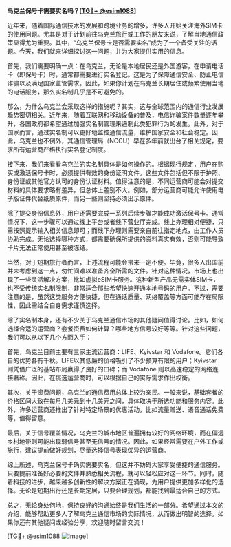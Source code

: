 **乌克兰保号卡需要实名吗？[[TG💪+ @esim1088](https://t.me/s/esim1088)]**

近年来，随着国际通信技术的发展和跨境业务的增多，许多人开始关注海外SIM卡的使用问题。尤其是对于计划前往乌克兰旅行或工作的朋友来说，了解当地通信政策显得尤为重要。其中，“乌克兰保号卡是否需要实名”成为了一个备受关注的话题。今天，我们就来详细探讨这一问题，并为大家提供实用的信息。

首先，我们需要明确一点：在乌克兰，无论是本地居民还是外国游客，在申请电话卡（即保号卡）时，通常都需要进行实名登记。这是为了保障通信安全、防止电信诈骗以及满足国家监管需求。因此，如果你计划在乌克兰长期居住或频繁使用当地的电话服务，那么实名制几乎是不可避免的。

那么，为什么乌克兰会采取这样的措施呢？其实，这与全球范围内的通信行业发展趋势密切相关。近年来，随着互联网和移动设备的普及，电信诈骗案件数量逐年攀升，各国政府都希望通过加强实名制管理来遏制此类犯罪行为的发生。此外，对于国家而言，通过实名制可以更好地监控通信流量，维护国家安全和社会稳定。因此，乌克兰也不例外，其通信管理局（NCCU）早在多年前就出台了相关规定，要求所有运营商严格执行实名登记制度。

接下来，我们来看看乌克兰的实名制具体是如何操作的。根据现行规定，用户在购买或激活保号卡时，必须提供有效的身份证明文件。这些文件包括但不限于护照、身份证或其他官方认可的身份认证材料。值得注意的是，不同运营商可能会对提交材料的具体要求略有差异，但总体上差别不大。例如，部分运营商可能允许使用电子版证件代替纸质原件，而另一些则坚持必须出示原件。

除了提交身份信息外，用户还需要完成一系列后续步骤才能成功激活保号卡。通常情况下，这一步骤可以通过线上平台或者线下营业厅完成。线上办理相对便捷，只需按照提示输入相关信息即可；而线下办理则需要亲自前往指定地点，由工作人员协助完成。无论选择哪种方式，都需要确保所提供的资料真实有效，否则可能导致卡片无法正常使用甚至被冻结。

当然，对于短期旅行者而言，上述流程可能会带来一定不便。毕竟，很多人出国前并未考虑到这一点，匆忙间难以准备齐全所需的文件。针对这种情况，市场上也出现了一些灵活解决方案，比如虚拟eSIM卡服务。这种新型产品无需实体SIM卡，也不受传统实名制限制，非常适合那些希望快速开通本地号码的用户。不过，需要注意的是，虽然这类服务方便快捷，但在通话质量、网络覆盖等方面可能存在局限性，因此需结合自身需求谨慎选择。

除了实名制本身，还有不少关于乌克兰通信市场的其他疑问值得讨论。比如，如何选择合适的运营商？套餐资费如何计算？哪些地方信号较好等等。针对这些问题，我们可以从以下几个方面入手：

首先，乌克兰目前主要有三家主流运营商：LIFE、Kyivstar 和 Vodafone。它们各自的优势各有千秋。LIFE以其低廉的价格吸引了不少预算有限的用户；Kyivstar 则凭借广泛的基站布局赢得了良好的口碑；而 Vodafone 则以高速稳定的网络连接著称。因此，在挑选运营商时，可以根据自己的实际需求作出权衡。

其次，关于资费问题，乌克兰的通信费用总体上较为亲民。一般来说，基础套餐的价格区间大致在每月几美元到十几美元之间，具体取决于所选功能和服务内容。此外，许多运营商还推出了针对特定场景的优惠活动，比如流量赠送、语音通话免费等，值得留意。

最后，关于信号覆盖情况，乌克兰的城市地区普遍拥有较好的网络环境，而在偏远乡村地带则可能出现弱信号甚至无信号的情况。因此，如果经常需要在户外工作或旅行，建议提前做好规划，尽量选择信号表现优异的运营商。

综上所述，乌克兰保号卡确实需要实名，但这并不妨碍大家享受便捷的通信服务。只要提前准备好必要的文件并熟悉相关流程，就可以轻松应对这一环节。同时，随着科技的进步，越来越多创新性的解决方案正在涌现，为用户提供更加多样化的选择。无论是短期出行还是长期定居，只要合理规划，都能找到最适合自己的方式。

总之，无论身处何地，保持良好的沟通始终是我们生活的一部分。希望通过本文的介绍，能够帮助更多人了解乌克兰通信市场的实际情况，从而做出明智的选择。如果你还有其他疑问或经验分享，欢迎随时留言交流！

[[TG💪+ @esim1088](https://t.me/s/esim1088) ![Image](https://i.postimg.cc/4NQfJmqS/Snipaste-2025-05-13-00-14-12.png)]